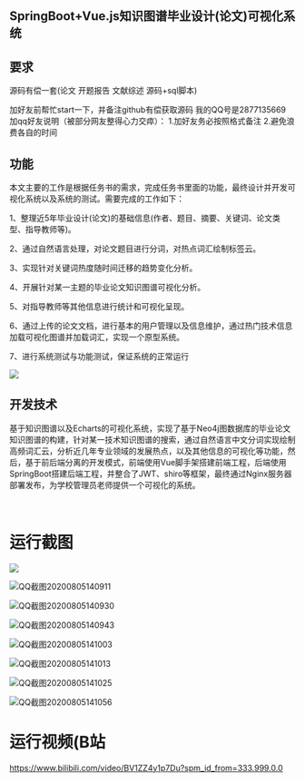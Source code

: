 ## SpringBoot+Vue.js知识图谱毕业设计(论文)可视化系统

## 要求
源码有偿一套(论文 开题报告  文献综述  源码+sql脚本)

加好友前帮忙start一下，并备注github有偿获取源码
我的QQ号是2877135669
加qq好友说明（被部分网友整得心力交瘁）：
    1.加好友务必按照格式备注
    2.避免浪费各自的时间
    

## 功能
本文主要的工作是根据任务书的需求，完成任务书里面的功能，最终设计并开发可视化系统以及系统的测试。需要完成的工作如下：

1、整理近5年毕业设计(论文)的基础信息(作者、题目、摘要、关键词、论文类型、指导教师等)。

2、通过自然语言处理，对论文题目进行分词，对热点词汇绘制标签云。

3、实现针对关键词热度随时间迁移的趋势变化分析。

4、开展针对某一主题的毕业论文知识图谱可视化分析。

5、对指导教师等其他信息进行统计和可视化呈现。

6、通过上传的论文文档，进行基本的用户管理以及信息维护，通过热门技术信息加载可视化图谱并加载词汇，实现一个原型系统。

7、进行系统测试与功能测试，保证系统的正常运行

![](F:\bysj2022\SpringBoot+Vue.js知识图谱毕业设计(论文)可视化系统\图片1.png)

## 开发技术

基于知识图谱以及Echarts的可视化系统，实现了基于Neo4j图数据库的毕业论文知识图谱的构建，针对某一技术知识图谱的搜索，通过自然语言中文分词实现绘制高频词汇云，分析近几年专业领域的发展热点，以及其他信息的可视化等功能，然后，基于前后端分离的开发模式，前端使用Vue脚手架搭建前端工程，后端使用SpringBoot搭建后端工程，并整合了JWT、shiro等框架，最终通过Nginx服务器部署发布，为学校管理员老师提供一个可视化的系统。




​	

# 运行截图


![](F:\bysj2022\SpringBoot+Vue.js知识图谱毕业设计(论文)可视化系统\QQ截图20200805140901.png)

![QQ截图20200805140911](F:\bysj2022\SpringBoot+Vue.js知识图谱毕业设计(论文)可视化系统\QQ截图20200805140911.png)

![QQ截图20200805140930](F:\bysj2022\SpringBoot+Vue.js知识图谱毕业设计(论文)可视化系统\QQ截图20200805140930.png)

![QQ截图20200805140943](F:\bysj2022\SpringBoot+Vue.js知识图谱毕业设计(论文)可视化系统\QQ截图20200805140943.png)

![QQ截图20200805141003](F:\bysj2022\SpringBoot+Vue.js知识图谱毕业设计(论文)可视化系统\QQ截图20200805141003.png)

![QQ截图20200805141013](F:\bysj2022\SpringBoot+Vue.js知识图谱毕业设计(论文)可视化系统\QQ截图20200805141013.png)

![QQ截图20200805141025](F:\bysj2022\SpringBoot+Vue.js知识图谱毕业设计(论文)可视化系统\QQ截图20200805141025.png)

![QQ截图20200805141056](F:\bysj2022\SpringBoot+Vue.js知识图谱毕业设计(论文)可视化系统\QQ截图20200805141056.png)

# 运行视频(B站
https://www.bilibili.com/video/BV1ZZ4y1p7Du?spm_id_from=333.999.0.0







